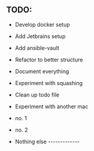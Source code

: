 ## TODO:

* Develop docker setup
* Add Jetbrains setup
* Add ansible-vault
* Refactor to better structure
* Document everything
* Experiment with squashing
* Clean up todo file
* Experiment with another mac
* no. 1
* no. 2

* Nothing else -------------